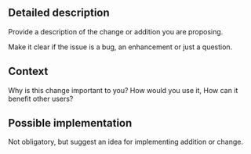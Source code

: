 <!-- Provide a general summary of the issue in the Title above -->

## Detailed description

Provide a description of the change or addition you are proposing.

Make it clear if the issue is a bug, an enhancement or just a question.

## Context

Why is this change important to you? How would you use it, How can it benefit other users?

## Possible implementation

Not obligatory, but suggest an idea for implementing addition or change.
